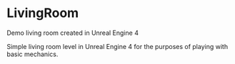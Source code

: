 # LivingRoom
Demo living room created in Unreal Engine 4

Simple living room level in Unreal Engine 4 for the purposes of playing with basic mechanics. 
